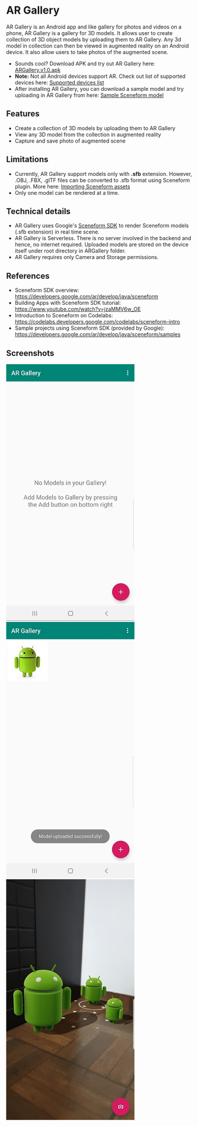 # AR Gallery
AR Gallery is an Android app and like gallery for photos and videos on a phone, AR Gallery is a gallery for 3D models. It allows user to create collection of 3D object models by uploading them to AR Gallery. Any 3d model in collection can then be viewed in augmented reality on an Android device. It also allow users to take photos of the augmented scene.
* Sounds cool? Download APK and try out AR Gallery here: [ARGallery.v1.0.apk](https://drive.google.com/open?id=11NzOHwf0gIdtf0TZcBSydyvK0n4JYMLb)
* **Note:** Not all Android devices support AR. Check out list of supported devices here: [Supported devices list](https://developers.google.com/ar/discover/supported-devices)
* After installing AR Gallery, you can download a sample model and try uploading in AR Gallery from here: [Sample Sceneform model](https://github.com/fmshk97/ARGallery/tree/master/sample_models)

## Features
* Create a collection of 3D models by uploading them to AR Gallery
* View any 3D model from the collection in augmented reality
* Capture and save photo of augmented scene

## Limitations
* Currently, AR Gallery support models only with **.sfb** extension. However, .OBJ, .FBX, .glTF files can be converted to .sfb format using Sceneform plugin. More here: [Importing Sceneform assets](https://developers.google.com/ar/develop/java/sceneform/import-assets)
* Only one model can be rendered at a time.

## Technical details
* AR Gallery uses Google's [Sceneform SDK](https://developers.google.com/ar/develop/java/sceneform) to render Sceneform models (.sfb extension) in real time scene.
* AR Gallery is Serverless. There is no server involved in the backend and hence, no internet required. Uploaded models are stored on the device itself under root directory in ARGallery folder.
* AR Gallery requires only Camera and Storage permissions.

## References
* Sceneform SDK overview: https://developers.google.com/ar/develop/java/sceneform
* Building Apps with Sceneform SDK tutorial: https://www.youtube.com/watch?v=jzaMMV6w_OE
* Introduction to Sceneform on Codelabs: https://codelabs.developers.google.com/codelabs/sceneform-intro
* Sample projects using Sceneform SDK (provided by Google): https://developers.google.com/ar/develop/java/sceneform/samples

## Screenshots
![AR Gallery](https://github.com/fmshk97/ARGallery/blob/master/Screenshots/01.jpg)    ![Model Upload](https://github.com/fmshk97/ARGallery/blob/master/Screenshots/04.jpg)    ![AR Session](https://github.com/fmshk97/ARGallery/blob/master/Screenshots/05.jpg)
